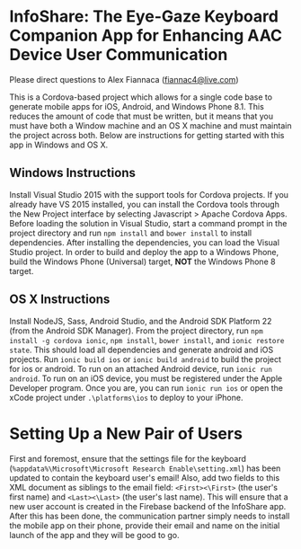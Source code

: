 ﻿# InfoShare: The Eye-Gaze Keyboard Companion App for Enhancing AAC Device User Communication

Please direct questions to Alex Fiannaca (fiannac4@live.com)

This is a Cordova-based project which allows for a single code base to generate mobile apps for iOS, Android, and Windows Phone 8.1.
This reduces the amount of code that must be written, but it means that you must have both a Window machine and an OS X machine and must maintain the project across both.
Below are instructions for getting started with this app in Windows and OS X.

## Windows Instructions

Install Visual Studio 2015 with the support tools for Cordova projects. If you already have VS 2015 installed, you can install the Cordova tools through the New Project interface by selecting Javascript > Apache Cordova Apps.
Before loading the solution in Visual Studio, start a command prompt in the project directory and run `npm install` and `bower install` to install dependencies.
After installing the dependencies, you can load the Visual Studio project.
In order to build and deploy the app to a Windows Phone, build the Windows Phone (Universal) target, **NOT** the Windows Phone 8 target.

## OS X Instructions

Install NodeJS, Sass, Android Studio, and the Android SDK Platform 22 (from the Android SDK Manager).
From the project directory, run `npm install -g cordova ionic`, `npm install`, `bower install`, and `ionic restore state`. 
This should load all dependencies and generate android and iOS projects. Run `ionic build ios` or `ionic build android` to build the project for ios or android. 
To run on an attached Android device, run `ionic run android`.
To run on an iOS device, you must be registered under the Apple Developer program. Once you are, you can run `ionic run ios` or open the xCode project under `.\platforms\ios` to deploy to your iPhone.

# Setting Up a New Pair of Users

First and foremost, ensure that the settings file for the keyboard (`%appdata%\Microsoft\Microsoft Research Enable\setting.xml`) has been updated to contain the keyboard user's email! Also, add two fields to this XML document as siblings to the email field: `<First><\First>` (the user's first name) and `<Last><\Last>` (the user's last name). This will ensure that a new user account is created in the Firebase backend of the InfoShare app. After this has been done, the communication partner simply needs to install the mobile app on their phone, provide their email and name on the initial launch of the app and they will be good to go.
